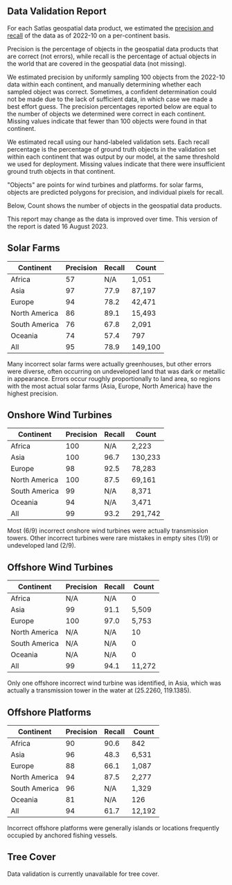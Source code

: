 ## Data Validation Report

For each Satlas geospatial data product, we estimated the [precision and recall](https://en.wikipedia.org/wiki/Precision_and_recall)
of the data as of 2022-10 on a per-continent basis.

Precision is the percentage of objects in the geospatial data products that are correct (not errors),
while recall is the percentage of actual objects in the world that are covered in the geospatial data (not missing).

We estimated precision by uniformly sampling 100 objects from the 2022-10 data within each continent, and manually determining whether each sampled object was correct.
Sometimes, a confident determination could not be made due to the lack of sufficient data, in which case we made a best effort guess.
The precision percentages reported below are equal to the number of objects we determined were correct in each continent.
Missing values indicate that fewer than 100 objects were found in that continent.

We estimated recall using our hand-labeled validation sets.
Each recall percentage is the percentage of ground truth objects in the validation set within each continent that was output by our model, at the same threshold we used for deployment.
Missing values indicate that there were insufficient ground truth objects in that continent.

"Objects" are points for wind turbines and platforms. for solar farms, objects are predicted polygons for precision, and individual pixels for recall.

Below, Count shows the number of objects in the geospatial data products.

This report may change as the data is improved over time. This version of the report is dated 16 August 2023.

## Solar Farms

| Continent     | Precision | Recall | Count   |
| ---------     | --------- | ------ | -----   |
| Africa        |        57 |    N/A |   1,051 |
| Asia          |        97 |   77.9 |  87,197 |
| Europe        |        94 |   78.2 |  42,471 |
| North America |        86 |   89.1 |  15,493 |
| South America |        76 |   67.8 |   2,091 |
| Oceania       |        74 |   57.4 |     797 |
| All           |        95 |   78.9 | 149,100 |

Many incorrect solar farms were actually greenhouses, but other errors were diverse, often occurring on undeveloped land that was dark or metallic in appearance.
Errors occur roughly proportionally to land area, so regions with the most actual solar farms (Asia, Europe, North America) have the highest precision.

## Onshore Wind Turbines

| Continent     | Precision | Recall | Count   |
| ---------     | --------- | ------ | -----   |
| Africa        |       100 |    N/A |   2,223 |
| Asia          |       100 |   96.7 | 130,233 |
| Europe        |        98 |   92.5 |  78,283 |
| North America |       100 |   87.5 |  69,161 |
| South America |        99 |    N/A |   8,371 |
| Oceania       |        94 |    N/A |   3,471 |
| All           |        99 |   93.2 | 291,742 |

Most (6/9) incorrect onshore wind turbines were actually transmission towers. Other incorrect turbines were rare mistakes in empty sites (1/9) or undeveloped land (2/9).

## Offshore Wind Turbines

| Continent     | Precision | Recall | Count  |
| ---------     | --------- | ------ | -----  |
| Africa        |       N/A |    N/A |      0 |
| Asia          |        99 |   91.1 |  5,509 |
| Europe        |       100 |   97.0 |  5,753 |
| North America |       N/A |    N/A |     10 |
| South America |       N/A |    N/A |      0 |
| Oceania       |       N/A |    N/A |      0 |
| All           |        99 |   94.1 | 11,272 |

Only one offshore incorrect wind turbine was identified, in Asia, which was actually a transmission tower in the water at (25.2260, 119.1385).

## Offshore Platforms

| Continent     | Precision | Recall | Count  |
| ---------     | --------- | ------ | -----  |
| Africa        |        90 |   90.6 |    842 |
| Asia          |        96 |   48.3 |  6,531 |
| Europe        |        88 |   66.1 |  1,087 |
| North America |        94 |   87.5 |  2,277 |
| South America |        96 |    N/A |  1,329 |
| Oceania       |        81 |    N/A |    126 |
| All           |        94 |   61.7 | 12,192 |

Incorrect offshore platforms were generally islands or locations frequently occupied by anchored fishing vessels.

## Tree Cover

Data validation is currently unavailable for tree cover.
